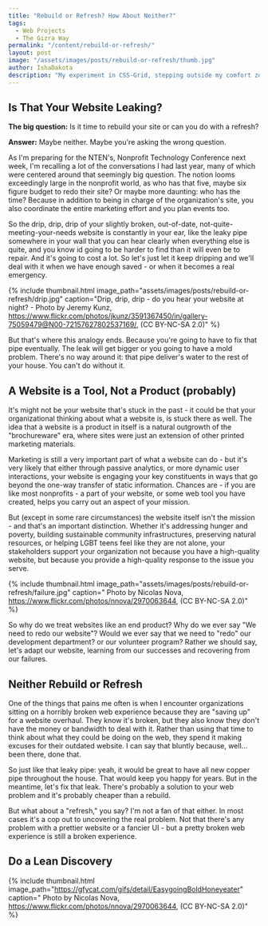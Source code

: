 ```yaml
---
title: "Rebuild or Refresh? How About Neither?"
tags:
  - Web Projects
  - The Gizra Way
permalink: "/content/rebuild-or-refresh/"
layout: post  
image: "/assets/images/posts/rebuild-or-refresh/thumb.jpg"   
author: IshaDakota  
description: "My experiment in CSS-Grid, stepping outside my comfort zone, and relying on the the knowledge of others."
---
```


## Is That Your Website Leaking?

**The big question:** Is it time to rebuild your site or can you do with a refresh?

**Answer:** Maybe neither. Maybe you're asking the wrong question.

As I'm preparing for the NTEN's, Nonprofit Technology Conference next week, I'm recalling a lot of the conversations I had last year, many of which were centered around that seemingly big question. The notion looms exceedingly large in the nonprofit world, as who has that five, maybe six figure budget to redo their site? Or maybe more daunting: who has the time? Because in addition to being in charge of the organization's site, you also coordinate the entire marketing effort and you plan events too.

<!-- more -->

So the drip, drip, drip of your slightly broken, out-of-date, not-quite-meeting-your-needs website is constantly in your ear, like the leaky pipe somewhere in your wall that you can hear clearly when everything else is quite, and you know id going to be harder to find than it will even be to repair. And it's going to cost a lot. So let's just let it keep dripping and we'll deal with it when we have enough saved - or when it becomes a real emergency.

{% include thumbnail.html image_path="assets/images/posts/rebuild-or-refresh/drip.jpg" caption="Drip, drip, drip - do you hear your website at night? - Photo by Jeremy Kunz, https://www.flickr.com/photos/jkunz/3591367450/in/gallery-75059479@N00-72157627802537169/,  (CC BY-NC-SA 2.0)" %}

But that's where this analogy ends. Because you're going to have to fix that pipe eventually. The leak will get bigger or you going to have a mold problem. There's no way around it: that pipe deliver's water to the rest of your house. You can't do without it.

## A Website is a Tool, Not a Product (probably)

It's might not be your website that's stuck in the past - it could be that your organizational thinking about what a website is, is stuck there as well. The idea that a website is a product in itself is a natural outgrowth of the "brochureware" era, where sites were just an extension of other printed marketing materials.

Marketing is still a very important part of what a website can do - but it's very likely that either through passive analytics, or more dynamic user interactions, your website is engaging your key constituents in ways that go beyond the one-way transfer of static information. Chances are - if you are like most nonprofits - a part of your website, or some web tool you have created, helps you carry out an aspect of your mission.

But (except in some rare circumstances) the website itself isn't the mission - and that's an important distinction. Whether it's addressing hunger and poverty, building sustainable community infrastructures, preserving natural resources, or helping LGBT teens feel like they are not alone, your stakeholders support your organization not because you have a high-quality website, but because you provide a high-quality response to the issue you serve.

{% include thumbnail.html image_path="assets/images/posts/rebuild-or-refresh/failure.jpg" caption=" Photo by Nicolas Nova, https://www.flickr.com/photos/nnova/2970063644,  (CC BY-NC-SA 2.0)" %}

So why do we treat websites like an end product? Why do we ever say "We need to redo our website"? Would we ever say that we need to "redo" our development department? or our volunteer program? Rather we should say, let's adapt our website, learning from our successes and recovering from our failures.

## Neither Rebuild or Refresh

One of the things that pains me often is when I encounter organizations sitting on a horribly broken web experience because they are "saving up" for a website overhaul. They know it's broken, but they also know they don't have the money or bandwidth to deal with it. Rather than using that time to think about what they could be doing on the web, they spend it making excuses for their outdated website. I can say that bluntly because, well... been there, done that.

So just like that leaky pipe: yeah, it would be great to have all new copper pipe throughout the house. That would keep you happy for years. But in the meantime, let's fix that leak. There's probably a solution to your web problem and it's probably cheaper than a rebuild.

But what about a "refresh," you say? I'm not a fan of that either. In most cases it's a cop out to uncovering the real problem. Not that there's any problem with a prettier website or a fancier UI - but a pretty broken web experience is still a broken experience.

## Do a Lean Discovery

{% include thumbnail.html image_path="https://gfycat.com/gifs/detail/EasygoingBoldHoneyeater" caption=" Photo by Nicolas Nova, https://www.flickr.com/photos/nnova/2970063644,  (CC BY-NC-SA 2.0)" %}
